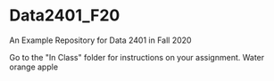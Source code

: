 # Data2401_F20
An Example Repository for Data 2401 in Fall 2020

Go to the "In Class" folder for instructions on your assignment.
Water
orange
apple
